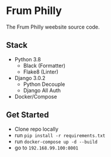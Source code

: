 # Frum Philly
The Frum Philly weebsite source code.

## Stack
- Python 3.8
    - Black (Formatter)
    - Flake8 (Linter)
- Django 3.0.2
    - Python Decouple
    - Django All Auth
- Docker/Compose

## Get Started
- Clone repo locally
- run `pip install -r requirements.txt`
- run `docker-compose up -d --build`
- go to `192.168.99.100:8001`